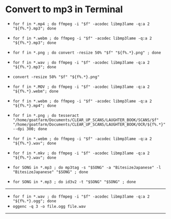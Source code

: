 Convert to mp3 in Terminal
==========================

* `for f in *.mp4 ; do ffmpeg -i "$f" -acodec libmp3lame -q:a 2 "${f%.*}.mp3"; done`

* `for f in *.webm ; do ffmpeg -i "$f" -acodec libmp3lame -q:a 2 "${f%.*}.mp3"; done`

* `for f in *.png ; do convert -resize 50% "$f" "${f%.*}.png" ; done`

* `for f in *.wav ; do ffmpeg -i "$f" -acodec libmp3lame -q:a 2 "${f%.*}.mp3"; done`


* `convert -resize 50% "$f" "${f%.*}.png" `

* `for f in *.MOV ; do ffmpeg -i "$f" -acodec libmp3lame -q:a 2 "${f%.*}.webm"; done`

* `for f in *.webm ; do ffmpeg -i "$f" -acodec libmp3lame -q:a 2 "${f%.*}.mp4"; done`

* `for f in *.png ; do tesseract "/home/goatfarm/Documents/CLEAR_UP_SCANS/LAUGHTER_BOOK/SCANS/$f" "/home/goatfarm/Documents/CLEAR_UP_SCANS/LAUGHTER_BOOK/OCR/${f%.*}" --dpi 300; done`




* `for f in *.webm ; do ffmpeg -i "$f" -acodec libmp3lame -q:a 2 "${f%.*}.wav"; done`
* `for f in *.mkv ; do ffmpeg -i "$f" -acodec libmp3lame -q:a 2 "${f%.*}.wav"; done`



* `for SONG in *.mp3 ; do mp3tag -s "$SONG" -a "BitesizeJapanese" -l "BitesizeJapanese" "$SONG" ; done`


* `for SONG in *.mp3 ; do id3v2 -t "$SONG" "$SONG" ; done`


---

* `for f in *.wav ; do ffmpeg -i "$f" -acodec libmp3lame -q:a 2 "${f%.*}.ogg"; done`
* `oggenc -q 3 -o file.ogg file.wav`

---